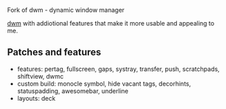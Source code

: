  Fork of dwm - dynamic window manager

[dwm](https://dwm.suckless.org) with addiotional features that make it more usable and appealing to me.

## Patches and features
  
- features: pertag, fullscreen, gaps, systray, transfer, push, scratchpads, shiftview, dwmc
- custom build: monocle symbol, hide vacant tags, decorhints, statuspadding, awesomebar, underline
- layouts: deck
